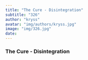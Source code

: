 ```yaml
---
title: "The Cure - Disintegration"
subtitle: "326"
author: "kryss"
avatar: "img/authors/kryss.jpg"
image: "img/326.jpg"
date:
---
```


### The Cure - Disintegration
